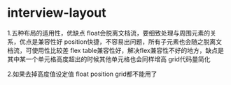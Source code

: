# interview-layout
1.五种布局的适用性，优缺点
float会脱离文档流，要细致处理与周围元素的关系，优点是兼容性好 
position快捷，不容易出问题，所有子元素也会随之脱离文档流，可使用性比较差
flex
table兼容性好，解决flex兼容性不好的地方，缺点是其中某一个单元格高度超出的时候其他单元格也会同样增高
grid代码量简化

2.如果去掉高度值设定值
float position grid都不能用了